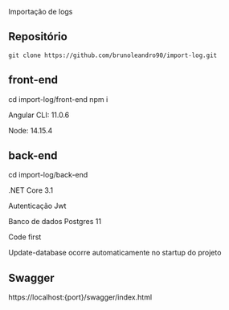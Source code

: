 Importação de logs 

## Repositório
```
git clone https://github.com/brunoleandro90/import-log.git
```

## front-end

cd import-log/front-end
npm i

Angular CLI: 11.0.6

Node: 14.15.4


## back-end

cd import-log/back-end

.NET Core 3.1

Autenticação Jwt

Banco de dados Postgres 11

Code first

Update-database ocorre automaticamente no startup do projeto


## Swagger

https://localhost:{port}/swagger/index.html

